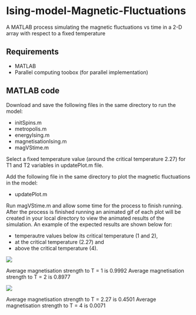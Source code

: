 # Ising-model-Magnetic-Fluctuations
A MATLAB process simulating the magnetic fluctuations vs time in a 2-D array with respect to a fixed temperature


## Requirements

* MATLAB
* Parallel computing toobox (for parallel implementation)

## MATLAB code

Download and save the following files in the same directory to run the model:
* initSpins.m
* metropolis.m
* energyIsing.m
* magnetisationIsing.m
* magVStime.m

Select a fixed temperature value (around the critical temperature 2.27) for T1 and T2 variables in updatePlot.m file.

Add the following file in the same directory to plot the magnetic fluctuations in the model:
* updatePlot.m

Run magVStime.m and allow some time for the process to finish running. After the process is finished running an animated gif of each plot will be created in your local directory to view the animated results of the simulation. An example of the expected results are shown below for:

* temperautre values below its critical temperature (1 and 2),
* at the critical temperature (2.27) and
* above the critical temperature (4).

![](magFluc_1_2.gif)

Average magnetisation strength to T = 1 is 0.9992 
Average magnetisation strength to T = 2 is 0.8977 


![](magFluc_2.27_4.gif)

Average magnetisation strength to T = 2.27 is 0.4501 
Average magnetisation strength to T = 4    is 0.0071 
